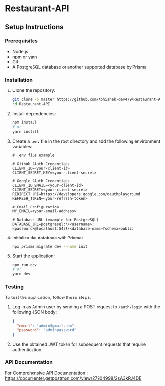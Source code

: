 # Restaurant-API

## Setup Instructions

### Prerequisites
- Node.js
- npm or yarn
- Git
- A PostgreSQL database or another supported database by Prisma

### Installation

1. Clone the repository:
    ```bash
    git clone -b master https://github.com/Abhishek-dev479/Restaurant-API.git
    cd Restaurant-API
    ```

2. Install dependencies:
    ```bash
    npm install
    # or
    yarn install
    ```

3. Create a `.env` file in the root directory and add the following environment variables:
    ```plaintext
    # .env file example

    # Github OAuth Credentials
    CLIENT_ID=<your-client-id>
    CLIENT_SECRET_KEY=<your-client-secret>

    # Google OAuth Credentials
    CLIENT_ID_EMAIL=<your-client-id>
    CLIENT_SECRET=<your-client-secret>
    REDIRECT_URI=https://developers.google.com/oauthplayground
    REFRESH_TOKEN=<your-refresh-token>

    # Email Configuration
    MY_EMAIL=<your-email-address>

    # Database URL (example for PostgreSQL)
    DATABASE_URL=postgresql://<username>:<password>@localhost:5432/<database-name>?schema=public
    ```

4. Initialize the database with Prisma:
    ```bash
    npx prisma migrate dev --name init
    ```

5. Start the application:
    ```bash
    npm run dev
    # or
    yarn dev
    ```

### Testing
To test the application, follow these steps:

1. Log in as Admin user by sending a POST request to `/auth/login` with the following JSON body:
    ```json
    {
      "email": "admin@gmail.com",
      "password": "adminpassword"
    }
    ```

2. Use the obtained JWT token for subsequent requests that require authentication.

### API Documentation
For Comprehensive API Documentation : https://documenter.getpostman.com/view/27904998/2sA3kRJ4DE

